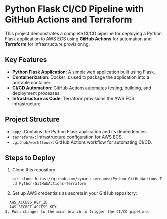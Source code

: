 # Python Flask CI/CD Pipeline with GitHub Actions and Terraform

This project demonstrates a complete CI/CD pipeline for deploying a Python Flask application to AWS ECS using **GitHub Actions** for automation and **Terraform** for infrastructure provisioning.

## Key Features
- **Python Flask Application**:
  A simple web application built using Flask.
- **Containerization**:
  Docker is used to package the application into a portable container.
- **CI/CD Automation**:
  GitHub Actions automates testing, building, and deployment processes.
- **Infrastructure as Code**:
  Terraform provisions the AWS ECS infrastructure.

## Project Structure
- `app/`: Contains the Python Flask application and its dependencies.
- `terraform/`: Infrastructure configuration for AWS ECS.
- `.github/workflows/`: GitHub Actions workflow for automating CI/CD.

## Steps to Deploy
1. Clone this repository:
   ```bash
   git clone https://github.com/<your-username>/Python-GitHubActions-Terraform.git
   cd Python-GitHubActions-Terraform
2.	Set up AWS credentials as secrets in your GitHub repository:
   ```bash
	 AWS_ACCESS_KEY_ID
	 AWS_SECRET_ACCESS_KEY
3. Push changes to the main branch to trigger the CI/CD pipeline.